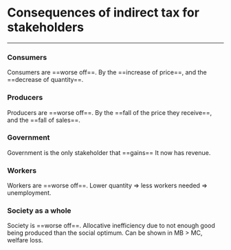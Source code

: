 # Consequences of indirect tax for stakeholders
---
### Consumers
Consumers are ==worse off==.
By the ==increase of price==, and the ==decrease of quantity==.

### Producers
Producers are ==worse off==.
By the ==fall of the price they receive==, and the ==fall of sales==.

### Government
Government is the only stakeholder that ==gains==
It now has revenue.

### Workers
Workers are ==worse off==.
Lower quantity => less workers needed => unemployment.

### Society as a whole
Society is ==worse off==.
Allocative inefficiency due to not enough good being produced than the social optimum. Can be shown in MB > MC, welfare loss.